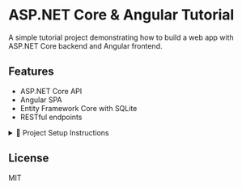 ﻿# ASP.NET Core & Angular Tutorial

A simple tutorial project demonstrating how to build a web app with ASP.NET Core backend and Angular frontend.

## Features
- ASP.NET Core API
- Angular SPA
- Entity Framework Core with SQLite
- RESTful endpoints

<details>
<summary>🚀 Project Setup Instructions</summary>

```bash
1. Clone the repo
2. Run the API project (`dotnet run`)
3. Run the Angular app (`npm start`) [not implemented yet]
4. Open browser at `http://localhost:4200` [not implemented yet]
```
</details>

## License
MIT
